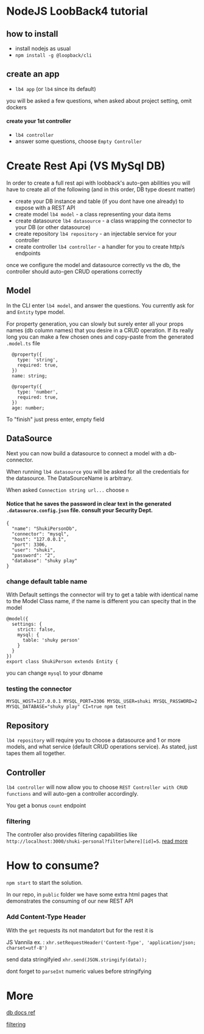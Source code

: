 # NodeJS LoobBack4 tutorial

## how to install

* install nodejs as usual
* `npm install -g @loopback/cli`

## create an app

* `lb4 app` (or `lb4` since its default)

you will be asked a few questions, when asked about project setting, omit dockers

#### create your 1st controller
* `lb4 controller`
* answer some questions, choose `Empty Controller`






# Create Rest Api (VS MySql DB)

In order to create a full rest api with loobback's auto-gen abilities you will have to create all of the following (and in this order, DB type doesnt matter)

* create your DB instance and table (if you dont have one already) to expose with a REST API
* create model `lb4 model` - a class representing your data items
* create datasource `lb4 datasource` - a class wrapping the connector to your DB (or other datasource)
* create repository `lb4 repository` - an injectable service for your controller
* create controller `lb4 controller` - a handler for you to create http/s endpoints

once we configure the model and datasource correctly vs the db, the controller should auto-gen CRUD operations correctly

## Model

In the CLI enter `lb4 model`, and answer the questions. You currently ask for and `Entity` type model.

For property generation, you can slowly but surely enter all your props names (db column names) that you desire in a CRUD operation. If its really long you can make a few chosen ones and copy-paste from the generated `.model.ts` file

```
  @property({
    type: 'string',
    required: true,
  })
  name: string;

  @property({
    type: 'number',
    required: true,
  })
  age: number;
```

To "finish" just press enter, empty field

## DataSource

Next you can now build a datasource to connect a model with a db-connector.

When running `lb4 datasource` you will be asked for all the credentials for the datasource. The DataSourceName is arbitrary.

When asked `Connection string url...` choose `n`

#### Notice that he saves the password in clear text in the generated `.datasource.config.json` file. consult your Security Dept.

```
{
  "name": "ShukiPersonDb",
  "connector": "mysql",
  "host": "127.0.0.1",
  "port": 3306,
  "user": "shuki",
  "password": "2",
  "database": "shuky play"
}
```

### change default table name
With Default settings the connector will try to get a table with identical name to the Model Class name, if the name is different you can specity that in the model

```
@model({
  settings: {
    strict: false,
    mysql: {
      table: 'shuky person'
    }
  }
})
export class ShukiPerson extends Entity {
```

you can change `mysql` to your dbname

### testing the connector
`MYSQL_HOST=127.0.0.1 MYSQL_PORT=3306 MYSQL_USER=shuki MYSQL_PASSWORD=2 MYSQL_DATABASE="shuky play" CI=true npm test`





## Repository

`lb4 repository` will require you to choose a datasource and 1 or more models, and what service (default CRUD operations service). As stated, just tapes them all together.



## Controller

`lb4 controller` will now allow you to choose `REST Controller with CRUD functions` and will auto-gen a controller accordingly.

You get a bonus `count` endpoint

### filtering

The controller also provides filtering capabilities like `http://localhost:3000/shuki-personal?filter[where][id]=5`. [read more](https://loopback.io/doc/en/lb2/Querying-data.html)


# How to consume?

`npm start` to start the solution.

In our repo, in `public` folder we have some extra html pages that demonstrates the consuming of our new REST API


### Add Content-Type Header
With the `get` requests its not mandatort but for the rest it is

JS Vannila ex. : `xhr.setRequestHeader('Content-Type', 'application/json; charset=utf-8')`

send data stringifyied `xhr.send(JSON.stringify(data));`

dont forget to `parseInt` numeric values before stringifying






# More

[db docs ref](https://loopback.io/doc/en/lb4/Database-connectors.html)

[filtering](https://loopback.io/doc/en/lb2/Querying-data.html)



